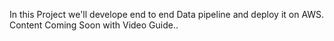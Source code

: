<bold>In this Project we'll develope end to end Data pipeline and deploy it on AWS. Content Coming Soon with Video Guide..</bold>
